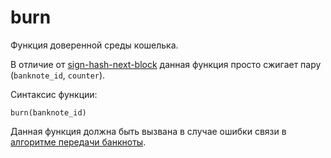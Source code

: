 # burn

Функция
доверенной среды
кошелька.

В отличие от 
[sign-hash-next-block](sign-hash-next-block.md)
данная функция 
просто сжигает пару
(`banknote_id`, `counter`).

Синтаксис функции:
```
burn(banknote_id)
```

Данная функция должна быть вызвана
в случае ошибки связи
в 
[алгоритме передачи банкноты](../banknote/broadcast/algorithm.md).
